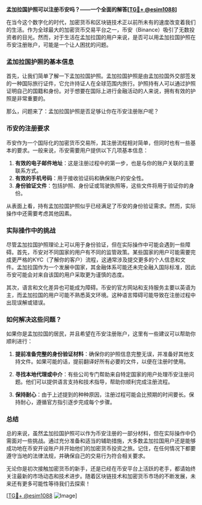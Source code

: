 **孟加拉国护照可以注册币安吗？——一个全面的解答[[TG💪+ @esim1088](https://t.me/s/esim1088)]**

在当今这个数字化的时代，加密货币和区块链技术正以前所未有的速度改变着我们的生活。作为全球最大的加密货币交易平台之一，币安（Binance）吸引了无数投资者的目光。然而，对于生活在孟加拉国的用户来说，是否可以用孟加拉国护照在币安注册账户，可能是一个让人困扰的问题。

### 孟加拉国护照的基本信息

首先，让我们简单了解一下孟加拉国护照。孟加拉国护照是由孟加拉国外交部签发的一种国际旅行证件，它允许持证人在全球范围内旅行。护照持有人可以通过护照证明自己的国籍和身份。对于想要在国际上进行金融活动的人来说，拥有有效的护照是非常重要的。

那么，问题来了：孟加拉国护照是否足够让你在币安注册账户呢？

### 币安的注册要求

币安作为一个国际化的加密货币交易所，其注册流程相对简单，但同时也有一些基本的要求。一般来说，币安需要用户提供以下几项基本信息：

1. **有效的电子邮件地址**：这是注册过程中的第一步，也是与你的账户关联的主要联系方式。
2. **有效的手机号码**：用于接收验证码和确保账户的安全性。
3. **身份验证文件**：包括护照、身份证或驾驶执照等，这些文件将用于验证你的身份。

从表面上看，持有孟加拉国护照似乎已经满足了币安的身份验证需求。然而，实际操作中还需要考虑其他因素。

### 实际操作中的挑战

尽管孟加拉国护照理论上可以用于身份验证，但在实际操作中可能会遇到一些障碍。首先，币安对不同国家的用户有不同的监管政策。某些国家的用户可能需要完成更严格的KYC（了解你的客户）流程，这通常涉及提交更多的个人信息和文件。孟加拉国作为一个发展中国家，其金融体系可能还未完全融入国际标准，因此币安可能会对来自该国的用户采取更为谨慎的态度。

其次，语言和文化差异也可能成为障碍。币安的官方网站和支持服务主要以英语为主，而孟加拉国的用户可能不熟悉英文环境。这种语言障碍可能导致在注册过程中出现误解或错误。

### 如何解决这些问题？

如果你是孟加拉国的居民，并且希望在币安注册账户，这里有一些建议可以帮助你顺利进行：

1. **提前准备完整的身份验证材料**：确保你的护照信息完整无误，并准备好其他支持文件。如果可能的话，提前翻译好所有必要的文件，以便在注册时使用。

2. **寻找本地代理或中介**：有些公司专门帮助来自特定国家的用户处理币安注册问题。他们可以提供语言支持和技术指导，帮助你顺利完成注册流程。

3. **保持耐心**：由于上述提到的种种原因，注册过程可能会比预期的时间要长。保持耐心，遵循官方指引逐步完成每个步骤。

### 总结

总的来说，虽然孟加拉国护照可以作为币安注册的一部分材料，但在实际操作中仍需面对一些挑战。通过充分准备和适当的辅助措施，大多数孟加拉国用户还是能够成功地在币安开设账户并开始他们的加密货币投资之旅。记住，在任何情况下都要遵守当地的法律法规，并确保自己的交易行为符合相关要求。

无论你是初次接触加密货币的新手，还是已经在币安平台上活跃的老手，都请始终关注最新的市场动态和技术进步。随着区块链技术和加密货币市场的不断发展，未来还有更多可能性等待我们去探索！

[[TG💪+ @esim1088](https://t.me/s/esim1088) ![Image](https://i.postimg.cc/4NQfJmqS/Snipaste-2025-05-13-00-14-12.png)]